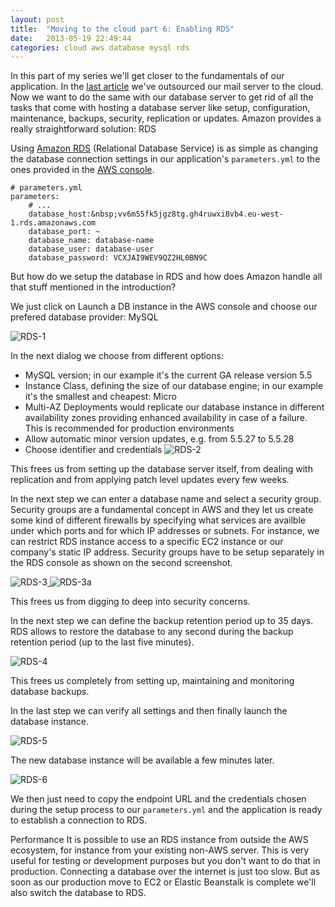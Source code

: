 ```yaml
---
layout: post
title:  "Moving to the cloud part 6: Enabling RDS"
date:   2013-05-19 22:49:44
categories: cloud aws database mysql rds
---
```


In this part of my series we'll get closer to the fundamentals of our application. In the [last article][1] we've outsourced our mail server to the cloud. Now we want to do the same with our database server to get rid of all the tasks that come with hosting a database server like setup, configuration, maintenance, backups, security, replication or updates. Amazon provides a really straightforward solution: RDS

Using [Amazon RDS][2]&nbsp;(Relational Database Service) is as simple as changing the database connection&nbsp;settings&nbsp;in our application's `parameters.yml`&nbsp;to the ones provided in the [AWS console][3].


    # parameters.yml
    parameters:
        # ...
        database_host:&nbsp;vv6m55fk5jgz8tg.gh4ruwxi8vb4.eu-west-1.rds.amazonaws.com
        database_port: ~
        database_name: database-name
        database_user: database-user
        database_password: VCXJAI9WEV9QZ2HL0BN9C

But how do we setup the database in RDS and how does Amazon handle all that stuff mentioned in the introduction?

We just click on Launch a DB instance in the&nbsp;AWS console&nbsp;and choose our prefered database provider: MySQL

![RDS-1][4]

In the next dialog we choose from different options:

* MySQL version; in our example it's the current GA release version 5.5
* Instance Class, defining the size of our database engine; in our example it's the smallest and cheapest: Micro
* Multi-AZ Deployments would replicate our database instance in different availability zones providing enhanced availability in case of a failure. This is recommended for production environments
* Allow automatic minor version updates, e.g. from 5.5.27 to 5.5.28
* Choose identifier and credentials
![RDS-2][5]

This frees us from setting up the database server itself,&nbsp;from dealing with replication and from applying patch level updates every few weeks.

In the next step we can enter a database name and select a security group. Security groups are a fundamental concept in AWS and they let us create some kind of different firewalls by specifying what services are availble under which ports and for which IP addresses or subnets. For instance, we can restrict RDS instance&nbsp;access to a specific EC2 instance or our company's static IP address. Security groups have to be setup separately in the RDS console as shown on the second screenshot.

![RDS-3][6][&nbsp;][7]![RDS-3a][8]

This frees us from digging to deep into security concerns.

In the next step we can define the backup retention period up to 35 days. RDS allows to restore the database to any second during the backup retention period (up to the last five minutes).

![RDS-4][9]

This frees us completely from setting up, maintaining and monitoring database backups.

In the last step we can verify all settings and then finally launch the database instance.

![RDS-5][10]

The new database instance will be available a few minutes later.

![RDS-6][11]

We then just need to copy the endpoint URL and the credentials chosen during the setup process to our `parameters.yml` and the application is ready to establish a connection to RDS.

Performance
It is possible to use an RDS instance from outside the AWS ecosystem, for instance from your existing non-AWS server. This is very useful for testing or development purposes but you don't want to do that in production. Connecting a database over the internet is just too slow. But as soon as our production move to EC2 or Elastic Beanstalk is complete we'll also switch the database to RDS.

[1]: /moving-to-the-cloud-part-5-enabling-ses/ "Moving to the cloud part 5: Enabling SES"
[2]: http://aws.amazon.com/rds
[3]: https://console.aws.amazon.com/rds
[4]: /wp-content/uploads/2013/03/RDS-1-291x300.png
[5]: /wp-content/uploads/2013/03/RDS-2-300x222.png
[6]: /wp-content/uploads/2013/03/RDS-3-300x208.png
[7]: /wp-content/uploads/2013/03/RDS-3.png
[8]: /wp-content/uploads/2013/03/RDS-3a-300x172.png
[9]: /wp-content/uploads/2013/03/RDS-4-300x161.png
[10]: /wp-content/uploads/2013/03/RDS-5-291x300.png
[11]: /wp-content/uploads/2013/03/RDS-6-300x142.png
